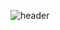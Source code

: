 ![header](https://capsule-render.vercel.app/api?type=cylinder&text=프로젝트%20라바링크&fontColor=fff&color=73879C)
